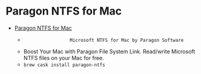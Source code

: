 # Paragon NTFS for Mac
- [Paragon NTFS for Mac](https://www.paragon-software.com/ufsdhome/ntfs-mac/)
  -                      Microsoft NTFS for Mac by Paragon Software                
  - Boost Your Mac with Paragon File System Link. Read/write Microsoft NTFS files on your Mac for free.
  - `brew cask install paragon-ntfs`
